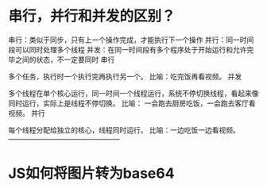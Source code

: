 # 串行，并行和并发的区别？
串行：类似于同步，只有上一个操作完成，才能执行下一个操作
并行：同一时间段可以同时处理多个线程
并发：在同一时间段有多个程序处于开始运行和允许完毕之间的状态，不一定要同时
串行

多个任务，执行时一个执行完再执行另一个。
比喻：吃完饭再看视频。
并发

多个线程在单个核心运行，同一时间一个线程运行，系统不停切换线程，看起来像同时运行，实际上是线程不停切换。
比喻： 一会跑去厨房吃饭，一会跑去客厅看视频。
并行

每个线程分配给独立的核心，线程同时运行。
比喻：一边吃饭一边看视频。
————————————————

# JS如何将图片转为base64